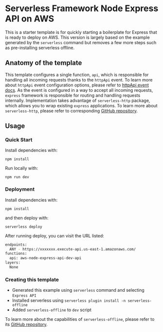 # Serverless Framework Node Express API on AWS

This is a starter template is for quickly starting a boilerplate for Express that is ready to deploy on AWS. This version is largely based on the example generated by the `serverless` command but removes a few more steps such as pre-installing serverless offline.

## Anatomy of the template

This template configures a single function, `api`, which is responsible for handling all incoming requests thanks to the `httpApi` event. To learn more about `httpApi` event configuration options, please refer to [httpApi event docs](https://www.serverless.com/framework/docs/providers/aws/events/http-api/). As the event is configured in a way to accept all incoming requests, `express` framework is responsible for routing and handling requests internally. Implementation takes advantage of `serverless-http` package, which allows you to wrap existing `express` applications. To learn more about `serverless-http`, please refer to corresponding [GitHub repository](https://github.com/dougmoscrop/serverless-http).

## Usage

### Quick Start

Install dependencies with:

```
npm install
```

Run locally with:

```
npm run dev
```

### Deployment

Install dependencies with:

```
npm install
```

and then deploy with:

```
serverless deploy
```

After running deploy, you can visit the URL listed:

```bash
endpoints:
  ANY - https://xxxxxxx.execute-api.us-east-1.amazonaws.com/
functions:
  api: aws-node-express-api-dev-api
layers:
  None
```

### Creating this template

- Generated this example using `serverless` command and selecting `Express API`
- Installed serverless using `serverless plugin install -n serverless-offline`
- Added `serverless-offline` to `dev` script

To learn more about the capabilities of `serverless-offline`, please refer to its [GitHub repository](https://github.com/dherault/serverless-offline).
